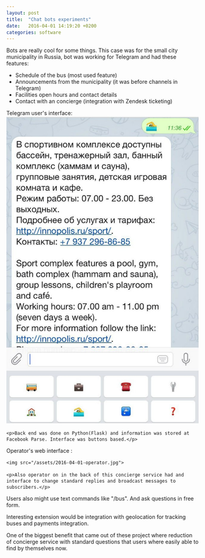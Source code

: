 ```yaml
---
layout: post
title:  "Chat bots experiments"
date:   2016-04-01 14:19:20 +0200
categories: software
---
```


<!-- Yandex.Metrika counter -->
<script type="text/javascript">
    (function (d, w, c) {
        (w[c] = w[c] || []).push(function() {
            try {
                w.yaCounter39542345 = new Ya.Metrika({
                    id:39542345,
                    clickmap:true,
                    trackLinks:true,
                    accurateTrackBounce:true
                });
            } catch(e) { }
        });

        var n = d.getElementsByTagName("script")[0],
            s = d.createElement("script"),
            f = function () { n.parentNode.insertBefore(s, n); };
        s.type = "text/javascript";
        s.async = true;
        s.src = "https://mc.yandex.ru/metrika/watch.js";

        if (w.opera == "[object Opera]") {
            d.addEventListener("DOMContentLoaded", f, false);
        } else { f(); }
    })(document, window, "yandex_metrika_callbacks");
</script>
<noscript><div><img src="https://mc.yandex.ru/watch/39542345" style="position:absolute; left:-9999px;" alt="" /></div></noscript>
<!-- /Yandex.Metrika counter -->

Bots are really cool for some things. This case was for the small city municipality in Russia, bot was working for Telegram and had these features:  
* Schedule of the bus (most used feature)  
* Announcements from the municipality (it was before channels in Telegram)  
* Facilities open hours and contact details
* Contact with an concierge (integration with Zendesk ticketing)  

<div class="text-col text-col-1" style="text-align:left;">
    Telegram user's interface:
    <img src="/assets/2016-04-01-interface.jpg">  

    <p>Back end was done on Python(Flask) and information was stored at Facebook Parse. Interface was buttons based.</p>
</div>

<div class="text-col text-col-2" style="text-align:left;">
    Operator's web interface :

    <img src="/assets/2016-04-01-operator.jpg">    

    <p>Also operator on in the back of this concierge service had and interface to change standard replies and broadcast messages to subscribers.</p>
</div>

<div class="text-full-width">
  Users also might use text commands like "/bus". And ask questions in free form.

  Interesting extension would be integration with geolocation for tracking buses and payments integration.  

  One of the biggest benefit that came out of these project where reduction of concierge service with standard questions that users where easily able to find by themselves now.  
</div>
